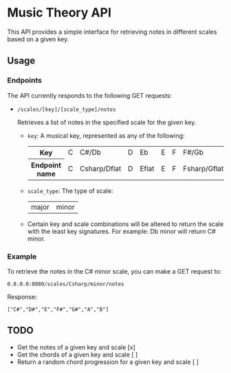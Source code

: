 # Music Theory API

This API provides a simple interface for retrieving notes in different scales based on a given key.

## Usage

### Endpoints

The API currently responds to the following GET requests:

- `/scales/[key]/[scale_type]/notes`

  Retrieves a list of notes in the specified scale for the given key.

  - `key`: A musical key, represented as any of the following:
    <table>
      <tr>
        <th>Key</th> <td>C</td> <td>C#/Db</td> <td>D</td> <td>Eb</td> <td>E</td> <td>F</td> <td>F#/Gb</td> <td>G</td> <td>G#/Ab</td> <td>A</td> <td>A#/Bb</td> <td>B</td>
      </tr>
      <tr>
        <th>Endpoint name</th> <td>C</td> <td>Csharp/Dflat</td> <td>D</td> <td>Eflat</td> <td>E</td> <td>F</td> <td>Fsharp/Gflat</td> <td>G</td> <td>Gsharp/Aflat</td> <td>A</td> <td>Bflat</td> <td>B</td>
      </tr>
    </table>
  - `scale_type`: The type of scale:
    <table><tr> <td>major</td> <td>minor</td> </tr></table>
  - Certain key and scale combinations will be altered to return the scale with the least key signatures. For example: Db minor will return C# minor.
 
  

### Example

To retrieve the notes in the C# minor scale, you can make a GET request to:

``0.0.0.0:8080/scales/Csharp/minor/notes``

Response:

``["C#","D#","E","F#","G#","A","B"]``

## TODO
- Get the notes of a given key and scale [x]
- Get the chords of a given key and scale [ ]
- Return a random chord progression for a given key and scale [ ]

